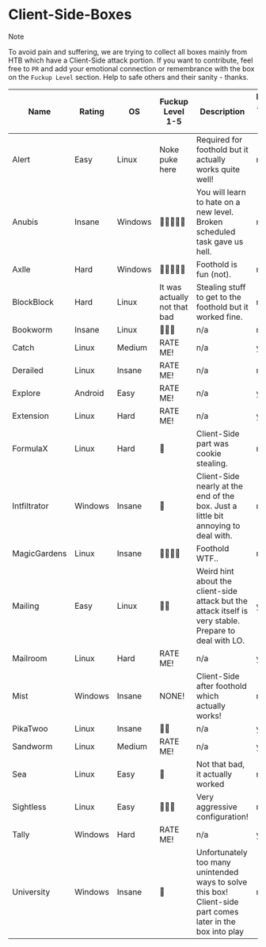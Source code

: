 # Client-Side-Boxes

> [!NOTE]
> To avoid pain and suffering, we are trying to collect all boxes mainly from HTB which have a Client-Side attack portion.
> If you want to contribute, feel free to `PR` and add your emotional connection or remembrance with the box on the `Fuckup Level` section.
> Help to safe others and their sanity - thanks.

| Name | Rating | OS | Fuckup Level 1-5 | Description | Listed as CS on HTB | Verified by a poor soul | URL |
| --- | --- | --- | --- | --- | --- | --- | --- |
| Alert | Easy | Linux | Noke puke here | Required for foothold but it actually works quite well! | no | yes | https://www.hackthebox.com/machines/alert |
| Anubis | Insane | Windows | 🤮🤮🤮🤮🤮 | You will learn to hate on a new level. Broken scheduled task gave us hell. | no | yes | https://www.hackthebox.com/machines/anubis |
| Axlle | Hard | Windows | 🤮🤮🤮🤮🤮 | Foothold is fun (not). | no | yes | https://www.hackthebox.com/machines/axlle |
| BlockBlock | Hard | Linux | It was actually not that bad | Stealing stuff to get to the foothold but it worked fine. | no | yes | https://www.hackthebox.com/machines/blockblock |
| Bookworm | Insane | Linux | 🤮🤮🤮 | n/a | no | yes | https://www.hackthebox.com/machines/bookworm |
| Catch | Linux | Medium | RATE ME! | n/a | yes | no | https://www.hackthebox.com/machines/catch |
| Derailed | Linux | Insane | RATE ME! | n/a | no | yes | https://www.hackthebox.com/machines/derailed |
| Explore | Android | Easy | RATE ME! | n/a | yes | no | https://www.hackthebox.com/machines/explore |
| Extension | Linux | Hard | RATE ME! | n/a | yes | no | https://www.hackthebox.com/machines/extension |
| FormulaX | Linux | Hard | 🤮 | Client-Side part was cookie stealing. | no | yes | https://www.hackthebox.com/machines/formulax |
| Intfiltrator | Windows | Insane | 🤮 | Client-Side nearly at the end of the box. Just a little bit annoying to deal with. | no | yes | https://www.hackthebox.com/machines/infiltrator |
| MagicGardens | Linux | Insane | 🤮🤮🤮🤮 | Foothold WTF.. | no | yes | https://www.hackthebox.com/machines/magicgardens |
| Mailing | Easy | Linux | 🤮🤮 | Weird hint about the client-side attack but the attack itself is very stable. Prepare to deal with LO. | yes | no | https://www.hackthebox.com/machines/mailing |
| Mailroom | Linux | Hard | RATE ME! | n/a | yes | no | https://www.hackthebox.com/machines/mailroom |
| Mist | Windows | Insane | NONE! | Client-Side after foothold which actually works! | no | yes | https://www.hackthebox.com/machines/mist |
| PikaTwoo | Linux | Insane | 🤮🤮 | n/a | yes | no | https://www.hackthebox.com/machines/pikatwoo |
| Sandworm | Linux | Medium | RATE ME! | n/a | yes | no | https://www.hackthebox.com/machines/sandworm |
| Sea | Linux | Easy | 🤮 | Not that bad, it actually worked | no | yes | https://www.hackthebox.com/machines/sea |
| Sightless | Linux | Easy | 🤮🤮🤮 | Very aggressive configuration! | no | yes | https://www.hackthebox.com/machines/sightless |
| Tally | Windows | Hard | RATE ME! | n/a | yes | no | https://www.hackthebox.com/machines/tally |
| University | Windows | Insane | 🤮 | Unfortunately too many unintended ways to solve this box! Client-side part comes later in the box into play | no | no |  https://www.hackthebox.com/machines/university |
